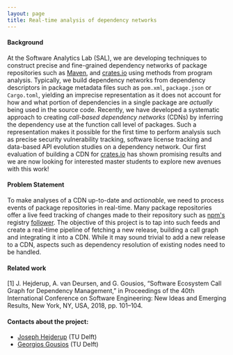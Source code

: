 ```yaml
---
layout: page
title: Real-time analysis of dependency networks
---
```


#### Background

At the Software Analytics Lab (SAL), we are developing techniques to construct
precise and fine-grained dependency networks of package repositories such as
[Maven](https://mvnrepository.com/), and
[crates.io](https://crates.io) using methods from program analysis. Typically,
we build dependency networks from dependency descriptors in package metadata
files such as `pom.xml`, `package.json` or `Cargo.toml`, yielding an imprecise
representation as it does not account for how and what portion of dependencies
in a single package are _actually_ being used in the source code.  Recently, we
have developed a systematic approach to creating _call-based dependency
networks_ (CDNs) by inferring the dependency use at the function call level of
packages. Such a representation makes it possible for the first time to perform
analysis such as precise security vulnerability tracking, software license
tracking and data-based API evolution studies on a dependency network.  Our
first evaluation of building a CDN for [crates.io](https://crates.io) has shown
promising results and we are now looking for interested master students to
explore new avenues with this work!

#### Problem Statement

To make analyses of a CDN up-to-date and _actionable_, we need to process events
of package repositories in real-time. Many package repositories offer a live
feed tracking of changes made to their repository such as
[npm's](https://www.npmjs.com/) registry
[follower](https://github.com/npm/registry-follower-tutorial). The objective of
this project is to tap into such feeds and create a real-time pipeline of
fetching a new release, building a call graph and integrating it into a CDN.  While it may
sound trivial to add a new release to a CDN, aspects such as dependency
resolution of existing nodes need to be handled.

#### Related work

[1] J. Hejderup, A. van Deursen, and G. Gousios, “Software Ecosystem Call Graph for
Dependency Management,” in Proceedings of the 40th International Conference on
Software Engineering: New Ideas and Emerging Results, New York, NY, USA, 2018,
pp. 101–104.

#### Contacts about the project:

* [Joseph Hejderup](mailto:j.i.hejderup@tudelft.nl) (TU Delft)
* [Georgios Gousios](mailto:g.gousios@tudelft.nl) (TU Delft)